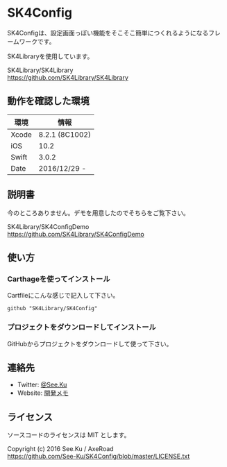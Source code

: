 
# SK4Config

SK4Configは、設定画面っぽい機能をそこそこ簡単につくれるようになるフレームワークです。

SK4Libraryを使用しています。

SK4Library/SK4Library  
https://github.com/SK4Library/SK4Library


## 動作を確認した環境

|環境	|情報			|
|-------|---------------|
|Xcode	|8.2.1 (8C1002)	|
|iOS	|10.2			|
|Swift	|3.0.2			|
|Date	|2016/12/29 -	|


## 説明書

今のところありません。デモを用意したのでそちらをご覧下さい。

SK4Library/SK4ConfigDemo  
https://github.com/SK4Library/SK4ConfigDemo  


## 使い方

### Carthageを使ってインストール

Cartfileにこんな感じで記入して下さい。

	github "SK4Library/SK4Config"

### プロジェクトをダウンロードしてインストール

GitHubからプロジェクトをダウンロードして使って下さい。


## 連絡先

* Twitter: [@See.Ku](https://twitter.com/See_Ku)
* Website: [開発メモ](http://seeku.hateblo.jp/)


## ライセンス

ソースコードのライセンスは MIT とします。

Copyright (c) 2016 See.Ku / AxeRoad  
https://github.com/See-Ku/SK4Config/blob/master/LICENSE.txt

